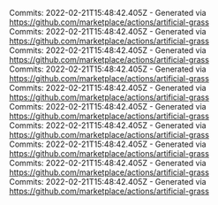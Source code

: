 Commits: 2022-02-21T15:48:42.405Z - Generated via https://github.com/marketplace/actions/artificial-grass
<br>
Commits: 2022-02-21T15:48:42.405Z - Generated via https://github.com/marketplace/actions/artificial-grass
<br>
Commits: 2022-02-21T15:48:42.405Z - Generated via https://github.com/marketplace/actions/artificial-grass
<br>
Commits: 2022-02-21T15:48:42.405Z - Generated via https://github.com/marketplace/actions/artificial-grass
<br>
Commits: 2022-02-21T15:48:42.405Z - Generated via https://github.com/marketplace/actions/artificial-grass
<br>
Commits: 2022-02-21T15:48:42.405Z - Generated via https://github.com/marketplace/actions/artificial-grass
<br>
Commits: 2022-02-21T15:48:42.405Z - Generated via https://github.com/marketplace/actions/artificial-grass
<br>
Commits: 2022-02-21T15:48:42.405Z - Generated via https://github.com/marketplace/actions/artificial-grass
<br>
Commits: 2022-02-21T15:48:42.405Z - Generated via https://github.com/marketplace/actions/artificial-grass
<br>
Commits: 2022-02-21T15:48:42.405Z - Generated via https://github.com/marketplace/actions/artificial-grass
<br>

